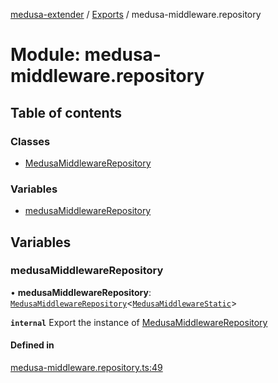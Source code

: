 [medusa-extender](../README.md) / [Exports](../modules.md) / medusa-middleware.repository

# Module: medusa-middleware.repository

## Table of contents

### Classes

- [MedusaMiddlewareRepository](../classes/medusa_middleware_repository.MedusaMiddlewareRepository.md)

### Variables

- [medusaMiddlewareRepository](medusa_middleware_repository.md#medusamiddlewarerepository)

## Variables

### medusaMiddlewareRepository

• **medusaMiddlewareRepository**: [`MedusaMiddlewareRepository`](../classes/medusa_middleware_repository.MedusaMiddlewareRepository.md)<[`MedusaMiddlewareStatic`](../interfaces/types.MedusaMiddlewareStatic.md)\>

**`internal`**
Export the instance of [MedusaMiddlewareRepository](../classes/medusa_middleware_repository.MedusaMiddlewareRepository.md)

#### Defined in

[medusa-middleware.repository.ts:49](https://github.com/adrien2p/medusa-extender/blob/7afa3be/src/medusa-middleware.repository.ts#L49)

